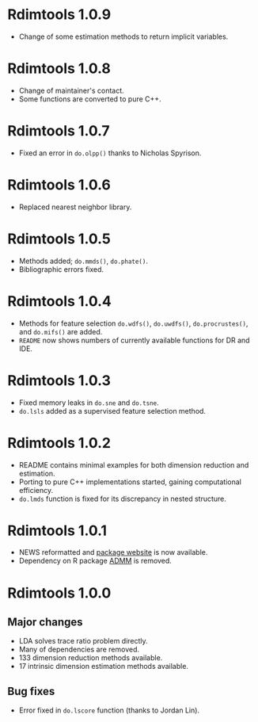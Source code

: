 # Rdimtools 1.0.9

* Change of some estimation methods to return implicit variables.

# Rdimtools 1.0.8

* Change of maintainer's contact.
* Some functions are converted to pure C++.

# Rdimtools 1.0.7

* Fixed an error in `do.olpp()` thanks to Nicholas Spyrison.

# Rdimtools 1.0.6

* Replaced nearest neighbor library.

# Rdimtools 1.0.5

* Methods added; `do.mmds()`, `do.phate()`.
* Bibliographic errors fixed.

# Rdimtools 1.0.4

* Methods for feature selection `do.wdfs()`, `do.uwdfs()`, `do.procrustes()`, and `do.mifs()` are added.
* `README` now shows numbers of currently available functions for DR and IDE.

# Rdimtools 1.0.3

* Fixed memory leaks in `do.sne` and `do.tsne`.
* `do.lsls` added as a supervised feature selection method.

# Rdimtools 1.0.2

* README contains minimal examples for both dimension reduction and estimation.
* Porting to pure C++ implementations started, gaining computational efficiency. 
* `do.lmds` function is fixed for its discrepancy in nested structure.


# Rdimtools 1.0.1

* NEWS reformatted and [package website](https://kisungyou.com/Rdimtools/) is now available.
* Dependency on R package [ADMM](https://CRAN.R-project.org/package=ADMM) is removed.


# Rdimtools 1.0.0

## Major changes
* LDA solves trace ratio problem directly.
* Many of dependencies are removed.
* 133 dimension reduction methods available.
* 17 intrinsic dimension estimation methods available.

## Bug fixes
* Error fixed in `do.lscore` function (thanks to Jordan Lin).

